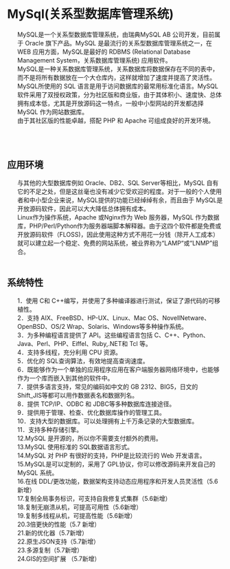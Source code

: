 

 <html> 
 <head> 
 <meta http-equiv="Content-Type" content="text/html; charset=UTF-8"> 
 
 
 <title>mysql简介</title> 
 
 
 </head> 
 <body> 
 <h1>MySql(关系型数据库管理系统)</h1> 
 <ol> 
 <div>MySQL是一个关系型数据库管理系统，由瑞典MySQL AB 公司开发，目前属于 Oracle 旗下产品。MySQL 是最流行的关系型数据库管理系统之一，在 WEB 应用方面，MySQL是最好的 RDBMS 
 (Relational Database Management System，关系数据库管理系统) 应用软件。 
 </div> 
 <div>MySQL是一种关系数据库管理系统，关系数据库将数据保存在不同的表中，而不是将所有数据放在一个大仓库内，这样就增加了速度并提高了灵活性。</div> 
 <div>MySQL所使用的 SQL 语言是用于访问数据库的最常用标准化语言。MySQL 软件采用了双授权政策，分为社区版和商业版，由于其体积小、速度快、总体拥有成本低，尤其是开放源码这一特点，一般中小型网站的开发都选择 MySQL 
 作为网站数据库。 
 </div> 
 <div>由于其社区版的性能卓越，搭配 PHP 和 Apache 可组成良好的开发环境。</div> 
 </ol> 
 <br> 
 <br> 
 <h2>应用环境</h2> 
 <ol> 
 
 
 <div>与其他的大型数据库例如 Oracle、DB2、SQL Server等相比，MySQL 自有它的不足之处，但是这丝毫也没有减少它受欢迎的程度。对于一般的个人使用者和中小型企业来说，MySQL提供的功能已经绰绰有余，而且由于 
 MySQL是开放源码软件，因此可以大大降低总体拥有成本。 
 </div> 
 
 
 <div>Linux作为操作系统，Apache 或Nginx作为 Web 服务器，MySQL 
 作为数据库，PHP/Perl/Python作为服务器端脚本解释器。由于这四个软件都是免费或开放源码软件（FLOSS)，因此使用这种方式不用花一分钱（除开人工成本）就可以建立起一个稳定、免费的网站系统，被业界称为“LAMP“或“LNMP”组合。 
 </div> 
 <br> 
 
 
 <div style="width: 1000px;display:none;word-break: break-all;word-wrap: break-word;"> 
 ==mahuaBegin==02f0be585148e34f716283146d6ade6c1b6dbd1a14326bc8dbc68ff79633ba7a463fbe22f4b51b5cfed2e1731428226ab10364d0ad3ef44cd7e9dc48414c8a18ff3fcc2313b7213387938aa42838763499cda761441897e9aad97c0bc3dc25b3ff81ec59ad89036aa571c6499d11dcba4c0ff41b7ad848bd28f494446e42bab58a5f1bf3b03531ec80330a5516421b5c38fa8fc27e266c644912bcd0123c9a5bdb682397b1c364881618fd11451f26fa94364aa31767130e79e919a9526e11e2848af582ca7ebbb35135d9e933ea0263dd3066e583f81eb7498500deb071cbd95305abb7adab4230c916d1c890fad29e==mahuaEnd== 
 </div> 
 </ol> 
 
 
 
 
 <h2>系统特性</h2> 
 <ol> 
 <div>1．使用 C和 C++编写，并使用了多种编译器进行测试，保证了源代码的可移植性。</div> 
 <div>2．支持 AIX、FreeBSD、HP-UX、Linux、Mac OS、NovellNetware、OpenBSD、OS/2 Wrap、Solaris、Windows等多种操作系统。</div> 
 <div>3．为多种编程语言提供了 API。这些编程语言包括 C、C++、Python、Java、Perl、PHP、Eiffel、Ruby,.NET和 Tcl 等。</div> 
 <div>4．支持多线程，充分利用 CPU 资源。</div> 
 <div>5．优化的 SQL查询算法，有效地提高查询速度。</div> 
 <div>6．既能够作为一个单独的应用程序应用在客户端服务器网络环境中，也能够作为一个库而嵌入到其他的软件中。</div> 
 <div>7．提供多语言支持，常见的编码如中文的 GB 2312、BIG5，日文的 Shift_JIS等都可以用作数据表名和数据列名。</div> 
 <div>8．提供 TCP/IP、ODBC 和 JDBC等多种数据库连接途径。</div> 
 <div>9．提供用于管理、检查、优化数据库操作的管理工具。</div> 
 <div>10．支持大型的数据库。可以处理拥有上千万条记录的大型数据库。</div> 
 <div>11．支持多种存储引擎。</div> 
 <div>12.MySQL 是开源的，所以你不需要支付额外的费用。</div> 
 <div>13.MySQL 使用标准的 SQL数据语言形式。</div> 
 <div>14.MySQL 对 PHP 有很好的支持，PHP是比较流行的 Web 开发语言。</div> 
 <div>15.MySQL是可以定制的，采用了 GPL协议，你可以修改源码来开发自己的 MySQL 系统。</div> 
 <div>16.在线 DDL/更改功能，数据架构支持动态应用程序和开发人员灵活性（5.6新增）</div> 
 <div>17.复制全局事务标识，可支持自我修复式集群（5.6新增）</div> 
 <div>18.复制无崩溃从机，可提高可用性（5.6新增）</div> 
 <div>19.复制多线程从机，可提高性能（5.6新增）</div> 
 <div>20.3倍更快的性能（5.7 新增）</div> 
 <div>21.新的优化器（5.7新增）</div> 
 <div>22.原生JSON支持（5.7新增）</div> 
 <div>23.多源复制（5.7新增）</div> 
 <div>24.GIS的空间扩展 （5.7新增）</div> 
 </ol> 
 
 
 
 
 </body> 
 </html> 
